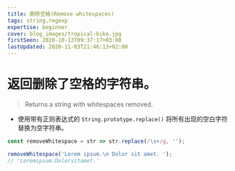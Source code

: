 ```yaml
---
title: 删除空格(Remove whitespaces)
tags: string,regexp
expertise: beginner
cover: blog_images/tropical-bike.jpg
firstSeen: 2020-10-13T09:37:17+03:00
lastUpdated: 2020-11-03T21:46:13+02:00
---
```


# 返回删除了空格的字符串。
> Returns a string with whitespaces removed.

- 使用带有正则表达式的 `String.prototype.replace()` 将所有出现的空白字符替换为空字符串。

```js
const removeWhitespace = str => str.replace(/\s+/g, '');
```

```js
removeWhitespace('Lorem ipsum.\n Dolor sit amet. ');
// 'Loremipsum.Dolorsitamet.'
```
